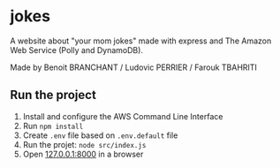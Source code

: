 # jokes
A website about "your mom jokes" made with express and The Amazon Web Service (Polly and DynamoDB).

Made by Benoit BRANCHANT / Ludovic PERRIER / Farouk TBAHRITI

Run the project
---------------
1. Install and configure the AWS Command Line Interface
2. Run `npm install`
3. Create `.env` file based on `.env.default` file
4. Run the projet: `node src/index.js`
5. Open [127.0.0.1:8000](http://127.0.0.1:8000/) in a browser

